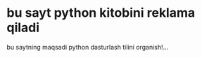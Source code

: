 # bu sayt python kitobini reklama qiladi
  bu saytning maqsadi python dasturlash tilini organish!...